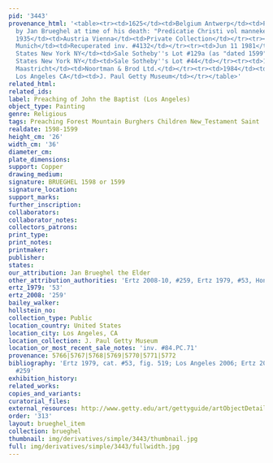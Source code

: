 ```yaml
---
pid: '3443'
provenance_html: '<table><tr><td>1625</td><td>Belgium Antwerp</td><td>Possibly owned
  by Jan Brueghel at time of his death: "Predicatie Christi vol mannekens ende lanschap"</td></tr><tr><td>Before
  1935</td><td>Austria Vienna</td><td>Private Collection</td></tr><tr><td>1947</td><td>Germany
  Munich</td><td>Recuperated inv. #4132</td></tr><tr><td>Jun 11 1981</td><td>United
  States New York NY</td><td>Sale Sotheby''s Lot #129a (as "dated 1599")</td></tr><tr><td>1984</td><td>United
  States New York NY</td><td>Sale Sotheby''s Lot #44</td></tr><tr><td>1984</td><td>Netherlands
  Maastricht</td><td>Noortman & Brod Ltd.</td></tr><tr><td>1984</td><td>United States
  Los Angeles CA</td><td>J. Paul Getty Museum</td></tr></table>'
related_html:
related_ids:
label: Preaching of John the Baptist (Los Angeles)
object_type: Painting
genre: Religious
tags: Preaching Forest Mountain Burghers Children New_Testament Saint
realdate: 1598-1599
height_cm: '26'
width_cm: '36'
diameter_cm:
plate_dimensions:
support: Copper
drawing_medium:
signature: BRUEGHEL 1598 or 1599
signature_location:
support_marks:
further_inscription:
collaborators:
collaborator_notes:
collectors_patrons:
print_type:
print_notes:
printmaker:
publisher:
states:
our_attribution: Jan Brueghel the Elder
other_attribution_authorities: 'Ertz 2008-10, #259, Ertz 1979, #53, Honig database'
ertz_1979: '53'
ertz_2008: '259'
bailey_walker:
hollstein_no:
collection_type: Public
location_country: United States
location_city: Los Angeles, CA
location_collection: J. Paul Getty Museum
location_or_most_recent_sale_notes: 'inv. #84.PC.71'
provenance: 5766|5767|5768|5769|5770|5771|5772
bibliography: 'Ertz 1979, cat. #53, fig. 519; Los Angeles 2006; Ertz 2008-10, cat.
  #259'
exhibition_history:
related_works:
copies_and_variants:
curatorial_files:
external_resources: http://www.getty.edu/art/gettyguide/artObjectDetails?artobj=857
order: '313'
layout: brueghel_item
collection: brueghel
thumbnail: img/derivatives/simple/3443/thumbnail.jpg
full: img/derivatives/simple/3443/fullwidth.jpg
---
```

